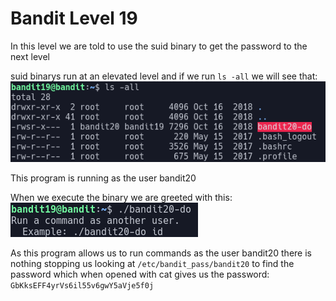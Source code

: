 # Bandit Level 19

In this level we are told to use the suid binary to get the password to the next level

suid binarys run at an elevated level and if we run `ls -all` we will see that:
![2dcc4809.png](../src/2dcc4809.png)

This program is running as the user bandit20

When we execute the binary we are greeted with this:
![b6916d3b.png](../src/b6916d3b.png)

As this program allows us to run commands as the user bandit20 there is nothing stopping us looking at  `/etc/bandit_pass/bandit20` to find the password which when opened with cat gives us the password: `GbKksEFF4yrVs6il55v6gwY5aVje5f0j`
